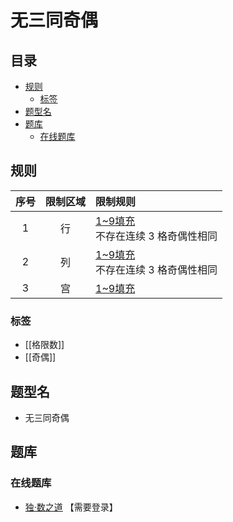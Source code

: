 # 无三同奇偶
<!-- START doctoc generated TOC please keep comment here to allow auto update -->
<!-- DON'T EDIT THIS SECTION, INSTEAD RE-RUN doctoc TO UPDATE -->
## 目录

- [规则](#%E8%A7%84%E5%88%99)
  - [标签](#%E6%A0%87%E7%AD%BE)
- [题型名](#%E9%A2%98%E5%9E%8B%E5%90%8D)
- [题库](#%E9%A2%98%E5%BA%93)
  - [在线题库](#%E5%9C%A8%E7%BA%BF%E9%A2%98%E5%BA%93)

<!-- END doctoc generated TOC please keep comment here to allow auto update -->

## 规则

| 序号  | 限制区域 | 限制规则                       |
|:---:|:----:|:---------------------------|
|  1  |  行   | [1~9填充]<br/>不存在连续 3 格奇偶性相同 |
|  2  |  列   | [1~9填充]<br/>不存在连续 3 格奇偶性相同 |
|  3  |  宫   | [1~9填充]                    |

### 标签

- [[格限数]]
- [[奇偶]]

## 题型名

- 无三同奇偶

## 题库

### 在线题库

- [独·数之道](http://www.sudokufans.org.cn/lx/game.index.php?type=noe) 【需要登录】

[1~9填充]: ../../../../rules.md#1to9填充

